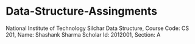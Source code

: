 # Data-Structure-Assingments
National Institute of Technology Silchar
Data Structure,
Course Code: CS 201,
Name: Shashank Sharma
Scholar Id: 2012001,
Section: A
